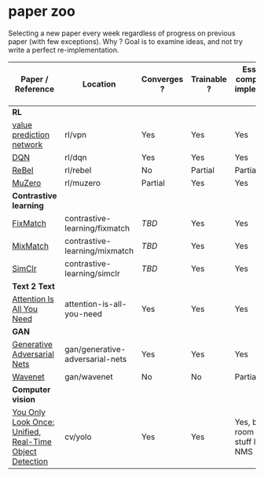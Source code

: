 # paper zoo

Selecting a new paper every week regardless of progress on previous paper (with few exceptions). Why ? Goal is to examine ideas, and not try write a perfect re-implementation. 


| **Paper / Reference**                                                                       | **Location**                    | **Converges ?** | **Trainable ?** | **Essential components implemented ?** | **Has paper notes ?** |
|---------------------------------------------------------------------------------------------|---------------------------------|-----------------|-----------------|----------------------------------------|-----------------------|
| **RL**                                                                                      |                                 |                 |                 |                                        |                       |
| [value prediction network](https://arxiv.org/abs/1707.03497)                                | rl/vpn                          | Yes             | Yes             | Yes                                    | No                    |
| [DQN](https://en.wikipedia.org/wiki/Q-learning#Deep_Q-learning)                             | rl/dqn                          | Yes             | Yes             | Yes                                    | No                    |
| [ReBel](https://arxiv.org/abs/2007.13544)                                                   | rl/rebel                        | No              | Partial         | Partial                                | Yes                   |
| [MuZero](https://arxiv.org/pdf/1911.08265.pdf)                                              | rl/muzero                       | Partial         | Yes             | Yes                                    | Yes                   |
| **Contrastive learning**                                                                    |                                 |                 |                 |                                        |                       |
| [FixMatch](https://arxiv.org/abs/2001.07685)                                                | contrastive-learning/fixmatch   | *TBD*           | Yes             | Yes                                    | No                    |
| [MixMatch](https://arxiv.org/abs/1905.02249)                                                | contrastive-learning/mixmatch   | *TBD*           | Yes             | Yes                                    | Yes                   |
| [SimClr](https://arxiv.org/abs/2002.05709)                                                  | contrastive-learning/simclr     | *TBD*           | Yes             | Yes                                    | No                    |
| **Text 2 Text**                                                                             |                                 |                 |                 |                                        |                       |
| [Attention Is All You Need](https://arxiv.org/abs/1706.03762)                               | attention-is-all-you-need       | Yes             | Yes             | Yes                                    | No                    |
| **GAN**                                                                                     |                                 |                 |                 |                                        |                       |
| [Generative Adversarial Nets](https://arxiv.org/pdf/1406.2661.pdf)                          | gan/generative-adversarial-nets | Yes             | Yes             | Yes                                    | No                    |
| [Wavenet](https://arxiv.org/abs/1609.03499)                                                 | gan/wavenet                     | No              | No              | Partial                                | No                    |
| **Computer vision**                                                                         |                                 |                 |                 |                                        |                       |
| [You Only Look Once: Unified, Real-Time Object Detection](https://arxiv.org/abs/1506.02640) | cv/yolo                         | Yes             | Yes             | Yes, but room for stuff like NMS       | No                    |
